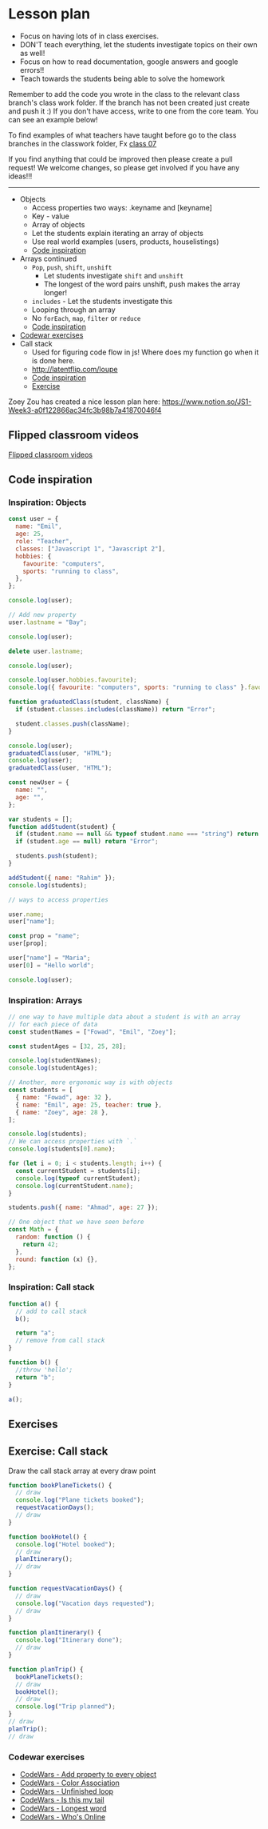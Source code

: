# Lesson plan

- Focus on having lots of in class exercises.
- DON'T teach everything, let the students investigate topics on their own as well!
- Focus on how to read documentation, google answers and google errors!!
- Teach towards the students being able to solve the homework

Remember to add the code you wrote in the class to the relevant class branch's class work folder. If the branch has not been created just create and push it :) If you don't have access, write to one from the core team. You can see an example below!

To find examples of what teachers have taught before go to the class branches in the classwork folder, Fx [class 07](https://github.com/HackYourFuture-CPH/JavaScript/tree/class07/JavaScript1/Week1/classwork)

If you find anything that could be improved then please create a pull request! We welcome changes, so please get involved if you have any ideas!!!

---

- Objects
  - Access properties two ways: .keyname and [keyname]
  - Key - value
  - Array of objects
  - Let the students explain iterating an array of objects
  - Use real world examples (users, products, houselistings)
  - [Code inspiration](#inspiration-objects)
- Arrays continued
  - `Pop`, `push`, `shift`, `unshift`
    - Let students investigate `shift` and `unshift`
    - The longest of the word pairs unshift, push makes the array longer!
  - `includes` - Let the students investigate this
  - Looping through an array
  - No `forEach`, `map`, `filter` or `reduce`
  - [Code inspiration](#inspiration-arrays)
- [Codewar exercises](#codewar-exercises)
- Call stack
  - Used for figuring code flow in js! Where does my function go when it is done here.
  - <http://latentflip.com/loupe>
  - [Code inspiration](#inspiration-call-stack)
  - [Exercise](#exercise-call-stack)

Zoey Zou has created a nice lesson plan here: <https://www.notion.so/JS1-Week3-a0f122866ac34fc3b98b7a41870046f4>

## Flipped classroom videos

[Flipped classroom videos](https://github.com/HackYourFuture-CPH/JavaScript/blob/main/javascript1/week3/preparation.md#flipped-classroom-videos)

## Code inspiration

### Inspiration: Objects

```js
const user = {
  name: "Emil",
  age: 25,
  role: "Teacher",
  classes: ["Javascript 1", "Javascript 2"],
  hobbies: {
    favourite: "computers",
    sports: "running to class",
  },
};

console.log(user);

// Add new property
user.lastname = "Bay";

console.log(user);

delete user.lastname;

console.log(user);

console.log(user.hobbies.favourite);
console.log({ favourite: "computers", sports: "running to class" }.favourite);

function graduatedClass(student, className) {
  if (student.classes.includes(className)) return "Error";

  student.classes.push(className);
}

console.log(user);
graduatedClass(user, "HTML");
console.log(user);
graduatedClass(user, "HTML");

const newUser = {
  name: "",
  age: "",
};

var students = [];
function addStudent(student) {
  if (student.name == null && typeof student.name === "string") return "Error";
  if (student.age == null) return "Error";

  students.push(student);
}

addStudent({ name: "Rahim" });
console.log(students);

// ways to access properties

user.name;
user["name"];

const prop = "name";
user[prop];

user["name"] = "Maria";
user[0] = "Hello world";

console.log(user);
```

### Inspiration: Arrays

```js
// one way to have multiple data about a student is with an array
// for each piece of data
const studentNames = ["Fowad", "Emil", "Zoey"];

const studentAges = [32, 25, 28];

console.log(studentNames);
console.log(studentAges);

// Another, more ergonomic way is with objects
const students = [
  { name: "Fowad", age: 32 },
  { name: "Emil", age: 25, teacher: true },
  { name: "Zoey", age: 28 },
];

console.log(students);
// We can access properties with `.`
console.log(students[0].name);

for (let i = 0; i < students.length; i++) {
  const currentStudent = students[i];
  console.log(typeof currentStudent);
  console.log(currentStudent.name);
}

students.push({ name: "Ahmad", age: 27 });

// One object that we have seen before
const Math = {
  random: function () {
    return 42;
  },
  round: function (x) {},
};
```

### Inspiration: Call stack

```js
function a() {
  // add to call stack
  b();

  return "a";
  // remove from call stack
}

function b() {
  //throw 'hello';
  return "b";
}

a();
```

## Exercises

## Exercise: Call stack

Draw the call stack array at every draw point

```js
function bookPlaneTickets() {
  // draw
  console.log("Plane tickets booked");
  requestVacationDays();
  // draw
}

function bookHotel() {
  console.log("Hotel booked");
  // draw
  planItinerary();
  // draw
}

function requestVacationDays() {
  // draw
  console.log("Vacation days requested");
  // draw
}

function planItinerary() {
  console.log("Itinerary done");
  // draw
}

function planTrip() {
  bookPlaneTickets();
  // draw
  bookHotel();
  // draw
  console.log("Trip planned");
}
// draw
planTrip();
// draw
```

### Codewar exercises

- [CodeWars - Add property to every object](https://www.codewars.com/kata/add-property-to-every-object-in-array/train/javascript)
- [CodeWars - Color Association](https://www.codewars.com/kata/colour-association/train/javascript)
- [CodeWars - Unfinished loop](https://www.codewars.com/kata/unfinished-loop-bug-fixing-number-1/train/javascript)
- [CodeWars - Is this my tail](https://www.codewars.com/kata/is-this-my-tail/train/javascript)
- [CodeWars - Longest word](https://www.codewars.com/kata/squash-the-bugs/train/javascript)
- [CodeWars - Who's Online](https://www.codewars.com/kata/whos-online/train/javascript)
